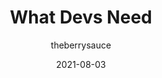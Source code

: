 ---
author: theberrysauce
date: 2021-08-03
permalink: false
tags:
  - services
  - meta
target_url: https://whatdevsneed.com/
title: What Devs Need
---